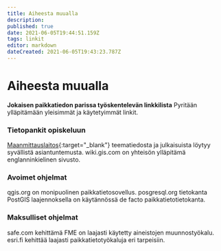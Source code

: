 ```yaml
---
title: Aiheesta muualla
description: 
published: true
date: 2021-06-05T19:44:51.159Z
tags: linkit
editor: markdown
dateCreated: 2021-06-05T19:43:23.787Z
---
```


# Aiheesta muualla
**Jokaisen paikkatiedon parissa työskentelevän linkkilista**
Pyritään ylläpitämään yleisimmät ja käytetyimmät linkit.

### Tietopankit opiskeluun
[Maanmittauslaitos](maanmittauslaitos.fi/tutkimus){:target="_blank"} teematiedosta ja julkaisuista löytyy syvällistä asiantuntemusta.
wiki.gis.com on yhteisön ylläpitämä englanninkielinen sivusto.

### Avoimet ohjelmat
qgis.org on monipuolinen paikkatietosovellus.
posgresql.org tietokanta PostGIS laajennoksella on käytännössä de facto paikkatietotietokanta.

### Maksulliset ohjelmat
safe.com kehittämä FME on laajasti käytetty aineistojen muunnostyökalu.
esri.fi kehittää laajasti paikkatietotyökaluja eri tarpeisiin.